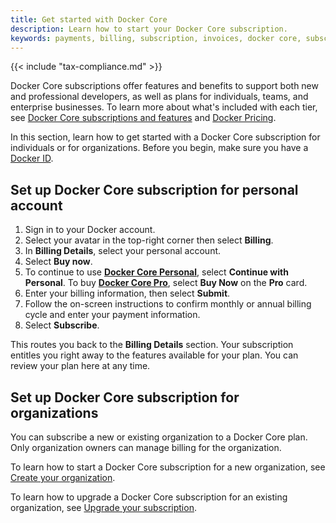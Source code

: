 ```yaml
---
title: Get started with Docker Core
description: Learn how to start your Docker Core subscription.
keywords: payments, billing, subscription, invoices, docker core, subscribe
---
```


{{< include "tax-compliance.md" >}}

Docker Core subscriptions offer features and benefits to support both new and professional developers, as well as plans for individuals, teams, and enterprise businesses. To learn more about what's included with each tier, see [Docker Core subscriptions and features](../../subscription/core-subscription/details.md) and [Docker Pricing](https://www.docker.com/pricing/).

In this section, learn how to get started with a Docker Core subscription for individuals or for organizations. Before you begin, make sure you have a [Docker ID](/accounts/create-account/).

## Set up Docker Core subscription for personal account

1. Sign in to your Docker account.
2. Select your avatar in the top-right corner then select **Billing**.
3. In **Billing Details**, select your personal account.
4. Select **Buy now**.
5. To continue to use [**Docker Core Personal**](/subscription/core-subscription/details/#docker-personal), select **Continue with Personal**. To buy [**Docker Core Pro**](/subscription/core-subscription/details/#docker-pro), select **Buy Now** on the **Pro** card.
6. Enter your billing information, then select **Submit**.
7. Follow the on-screen instructions to confirm monthly or annual billing cycle and enter your payment information.
8. Select **Subscribe**.

This routes you back to the **Billing Details** section. Your subscription entitles you right away to the features available for your plan. You can review your plan here at any time.

## Set up Docker Core subscription for organizations

You can subscribe a new or existing organization to a Docker Core plan. Only organization owners can manage billing for the organization.

To learn how to start a Docker Core subscription for a new organization, see [Create your organization](../../admin/organization/orgs.md).

To learn how to upgrade a Docker Core subscription for an existing organization, see [Upgrade your subscription](../../subscription/core-subscription/upgrade.md).
